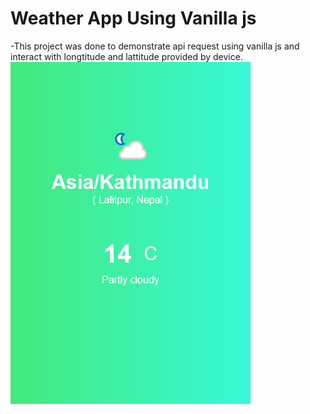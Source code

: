 # Weather App Using Vanilla js

-This project was done to demonstrate api request using vanilla js and interact with longtitude and lattitude provided by device.
![Screenshot Weather App](https://github.com/wwwbijay/Weather-App-using-Vanilla-js/blob/main/screenshot.png?raw=true)
